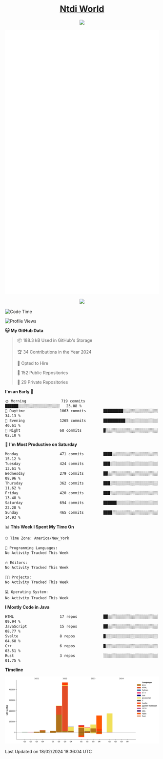 <h1 align="center"><a href="https://www.ntdi.world">Ntdi World</a></h1>
<p align="center">
  <a href="https://github.com/n-tdi"><img src="https://readme-typing-svg.herokuapp.com?lines=FullStack+Developer;Web+Developer;Open-Source+Enthusiast;Java+Developer;Spigot-API%20Developer;&center=true&width=500&height=50"></a>
</p>

<div align="center">
  <img src="/github-metrics.svg"></img>
  
  <img src="https://komarev.com/ghpvc/?username=n-tdi&color=green"></img>
</div>

<!-- May use later.. idk -->
<!-- <a href="http://www.github.com/n-tdi"><img src="https://github-readme-stats.vercel.app/api?username=n-tdi&show_icons=true&hide=&count_private=true&title_color=0891b2&text_color=ffffff&icon_color=0891b2&bg_color=1c1917&hide_border=true&show_icons=true" alt="n-tdi's GitHub stats" /></a> -->

<!--START_SECTION:waka-->
![Code Time](http://img.shields.io/badge/Code%20Time-324%20hrs%2046%20mins-blue)

![Profile Views](http://img.shields.io/badge/Profile%20Views-0-blue)

**🐱 My GitHub Data** 

> 📦 188.3 kB Used in GitHub's Storage 
 > 
> 🏆 34 Contributions in the Year 2024
 > 
> 💼 Opted to Hire
 > 
> 📜 152 Public Repositories 
 > 
> 🔑 29 Private Repositories 
 > 
**I'm an Early 🐤** 

```text
🌞 Morning                719 commits         ██████░░░░░░░░░░░░░░░░░░░   23.08 % 
🌆 Daytime                1063 commits        █████████░░░░░░░░░░░░░░░░   34.13 % 
🌃 Evening                1265 commits        ██████████░░░░░░░░░░░░░░░   40.61 % 
🌙 Night                  68 commits          █░░░░░░░░░░░░░░░░░░░░░░░░   02.18 % 
```
📅 **I'm Most Productive on Saturday** 

```text
Monday                   471 commits         ████░░░░░░░░░░░░░░░░░░░░░   15.12 % 
Tuesday                  424 commits         ███░░░░░░░░░░░░░░░░░░░░░░   13.61 % 
Wednesday                279 commits         ██░░░░░░░░░░░░░░░░░░░░░░░   08.96 % 
Thursday                 362 commits         ███░░░░░░░░░░░░░░░░░░░░░░   11.62 % 
Friday                   420 commits         ███░░░░░░░░░░░░░░░░░░░░░░   13.48 % 
Saturday                 694 commits         ██████░░░░░░░░░░░░░░░░░░░   22.28 % 
Sunday                   465 commits         ████░░░░░░░░░░░░░░░░░░░░░   14.93 % 
```


📊 **This Week I Spent My Time On** 

```text
🕑︎ Time Zone: America/New_York

💬 Programming Languages: 
No Activity Tracked This Week

🔥 Editors: 
No Activity Tracked This Week

🐱‍💻 Projects: 
No Activity Tracked This Week

💻 Operating System: 
No Activity Tracked This Week
```

**I Mostly Code in Java** 

```text
HTML                     17 repos            ██░░░░░░░░░░░░░░░░░░░░░░░   09.94 % 
JavaScript               15 repos            ██░░░░░░░░░░░░░░░░░░░░░░░   08.77 % 
Svelte                   8 repos             █░░░░░░░░░░░░░░░░░░░░░░░░   04.68 % 
C++                      6 repos             █░░░░░░░░░░░░░░░░░░░░░░░░   03.51 % 
Rust                     3 repos             ░░░░░░░░░░░░░░░░░░░░░░░░░   01.75 % 
```



**Timeline**

![Lines of Code chart](https://raw.githubusercontent.com/n-tdi/n-tdi/main/assets/bar_graph.png)


 Last Updated on 18/02/2024 18:36:04 UTC
<!--END_SECTION:waka-->

